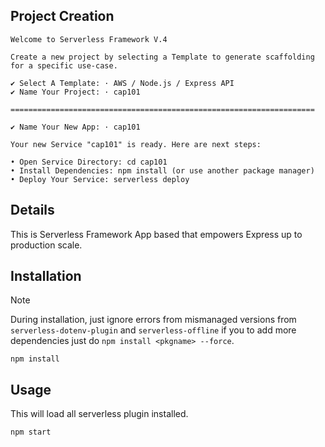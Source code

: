 ## Project Creation

```term
Welcome to Serverless Framework V.4

Create a new project by selecting a Template to generate scaffolding for a specific use-case.

✔ Select A Template: · AWS / Node.js / Express API
✔ Name Your Project: · cap101

====================================================================

✔ Name Your New App: · cap101

Your new Service "cap101" is ready. Here are next steps:

• Open Service Directory: cd cap101
• Install Dependencies: npm install (or use another package manager)
• Deploy Your Service: serverless deploy
```

## Details
This is Serverless Framework App based that empowers Express up to production scale.

## Installation
> [!NOTE]
> During installation, just ignore errors from mismanaged versions from `serverless-dotenv-plugin` and `serverless-offline` if you to add more dependencies just do `npm install <pkgname> --force`.

```term
npm install
```

## Usage
This will load all serverless plugin installed. 

```term
npm start
```
